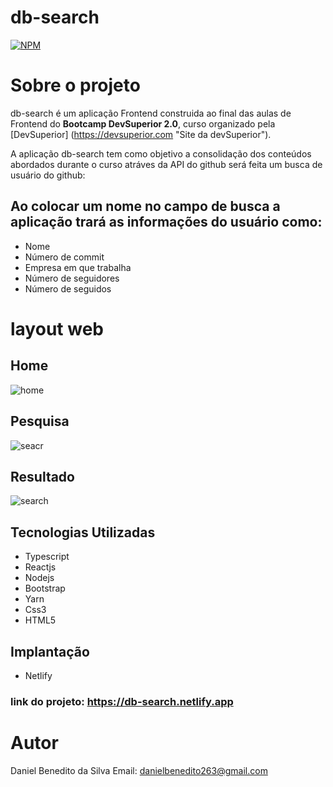 # db-search
[![NPM](https://img.shields.io/npm/l/react)](https://github.com/Daniel-BS-Dev/bootcamp-devsuperior/blob/main/LICENSE)

# Sobre o projeto

db-search é um aplicação Frontend construida ao final das aulas de Frontend do **Bootcamp DevSuperior 2.0**, curso organizado pela [DevSuperior]
(https://devsuperior.com "Site da devSuperior").

A aplicação db-search tem como objetivo a consolidação dos conteúdos abordados durante o curso atráves da API do github será feita um busca de usuário do github:

   ## Ao colocar um nome no campo de busca a aplicação trará as informações do usuário como:
   
   - Nome
   - Número de commit
   - Empresa em que trabalha
   - Número de seguidores
   - Número de seguidos
   
# layout web
## Home
![home](https://user-images.githubusercontent.com/81425846/153766974-9c881f39-403e-4191-a7e5-1a2da4e7d77d.png)
## Pesquisa
![seacr](https://user-images.githubusercontent.com/81425846/153766979-7d8fcaf3-1416-46d7-8aa4-decbd51c568b.png)
## Resultado
![search](https://user-images.githubusercontent.com/81425846/153766984-40af3c5d-b060-4428-9252-18babcd4fd2d.png)

## Tecnologias Utilizadas
   - Typescript
   - Reactjs
   - Nodejs
   - Bootstrap
   - Yarn
   - Css3
   - HTML5
   
## Implantação
   - Netlify
   
### link do projeto: https://db-search.netlify.app
  

# Autor 

Daniel Benedito da Silva
Email: danielbenedito263@gmail.com
